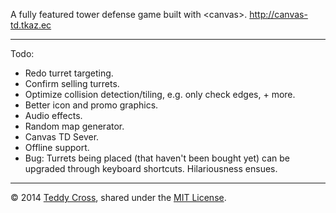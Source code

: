 A fully featured tower defense game built with &lt;canvas&gt;. http://canvas-td.tkaz.ec

---

Todo:

* Redo turret targeting.
* Confirm selling turrets.
* Optimize collision detection/tiling, e.g. only check edges, + more.
* Better icon and promo graphics.
* Audio effects.
* Random map generator.
* Canvas TD Sever.
* Offline support.
* Bug: Turrets being placed (that haven't been bought yet) can be upgraded through keyboard shortcuts. Hilariousness ensues.

---

© 2014 [Teddy Cross](http://tkaz.ec), shared under the [MIT License](http://www.opensource.org/licenses/MIT).